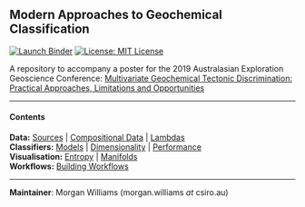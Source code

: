 ## Modern Approaches to Geochemical Classification

<a href="https://mybinder.org/v2/gh/morganjwilliams/aegc2019/develop?urlpath=lab/tree/aegc2019/notebooks" ><img src="https://mybinder.org/badge_logo.svg" alt="Launch Binder"></a>
<a href="https://github.com/morganjwilliams/aegc2019/blob/master/LICENSE" ><img src="https://img.shields.io/badge/License-MIT-blue.svg" alt="License: MIT License"></a>

A repository to accompany a poster for the 2019 Australasian Exploration Geoscience
Conference:
[Multivariate Geochemical Tectonic Discrimination: Practical Approaches, Limitations and Opportunities](https://github.com/morganjwilliams/aegc2019/blob/develop/presentation/abstract.pdf)

----

#### Contents

**Data:** [Sources](https://mybinder.org/v2/gh/morganjwilliams/aegc2019/develop?urlpath=nteract/tree/aegc2019/notebooks/Data/Sources.ipynb) | [Compositional Data](https://mybinder.org/v2/gh/morganjwilliams/aegc2019/develop?urlpath=nteract/tree/aegc2019/notebooks/Data/CompositionalData.ipynb) | [Lambdas](https://mybinder.org/v2/gh/morganjwilliams/aegc2019/develop?urlpath=nteract/tree/aegc2019/notebooks/Data/Lambdas.ipynb)
<br>
**Classifiers:** [Models](https://mybinder.org/v2/gh/morganjwilliams/aegc2019/develop?urlpath=nteract/tree/aegc2019/notebooks/Classifiers/ClassifierModels.ipynb) | [Dimensionality](https://mybinder.org/v2/gh/morganjwilliams/aegc2019/develop?urlpath=nteract/tree/aegc2019/notebooks/Classifiers/Dimensionality.ipynb) | [Performance](https://mybinder.org/v2/gh/morganjwilliams/aegc2019/develop?urlpath=nteract/tree/aegc2019/notebooks/Classifiers/Performance.ipynb)
<br>
**Visualisation:** [Entropy](https://mybinder.org/v2/gh/morganjwilliams/aegc2019/develop?urlpath=nteract/tree/aegc2019/notebooks/Vis/Entropy.ipynb) | [Manifolds](https://mybinder.org/v2/gh/morganjwilliams/aegc2019/develop?urlpath=nteract/tree/aegc2019/notebooks/Vis/Manifolds.ipynb)
<br>
**Workflows:** [Building Workflows](https://mybinder.org/v2/gh/morganjwilliams/aegc2019/develop?urlpath=nteract/tree/aegc2019/notebooks/BuildingWorkflows.ipynb)

----

**Maintainer**: Morgan Williams (morgan.williams _at_ csiro.au)
